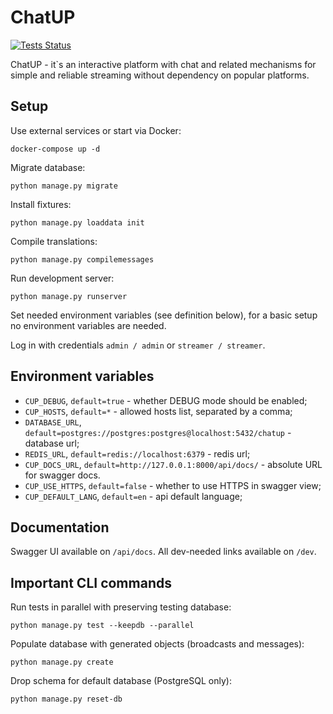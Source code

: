 # ChatUP

[![Tests Status](https://github.com/AverHLV/chatup/workflows/Tests/badge.svg)](https://github.com/AverHLV/chatup/actions?query=workflow%3ATests)

ChatUP - it`s an interactive platform with chat and related mechanisms for simple and reliable
streaming without dependency on popular platforms.

## Setup

Use external services or start via Docker:
```
docker-compose up -d
```

Migrate database:
```
python manage.py migrate
```

Install fixtures:
```
python manage.py loaddata init
```

Compile translations:
```
python manage.py compilemessages
```

Run development server:
```
python manage.py runserver
```

Set needed environment variables (see definition below), 
for a basic setup no environment variables are needed.

Log in with credentials `admin / admin` or `streamer / streamer`.

## Environment variables

- `CUP_DEBUG`, `default=true` - whether DEBUG mode should be enabled;
- `CUP_HOSTS`, `default=*` - allowed hosts list, separated by a comma;
- `DATABASE_URL`, `default=postgres://postgres:postgres@localhost:5432/chatup` - database url;
- `REDIS_URL`, `default=redis://localhost:6379` - redis url;
- `CUP_DOCS_URL`, `default=http://127.0.0.1:8000/api/docs/` - absolute URL for swagger docs.
- `CUP_USE_HTTPS`, `default=false` - whether to use HTTPS in swagger view;
- `CUP_DEFAULT_LANG`, `default=en` - api default language;

## Documentation

Swagger UI available on `/api/docs`. All dev-needed links available on `/dev`.

## Important CLI commands

Run tests in parallel with preserving testing database:

```
python manage.py test --keepdb --parallel
```

Populate database with generated objects (broadcasts and messages):

```
python manage.py create
```

Drop schema for default database (PostgreSQL only):

```
python manage.py reset-db
```
